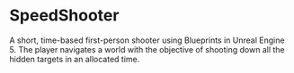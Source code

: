 # SpeedShooter
A short, time-based first-person shooter using Blueprints in Unreal Engine 5. The player navigates a world with the objective of shooting down all the hidden targets in an allocated time.

